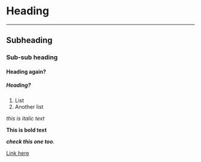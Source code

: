 # Heading
---
## Subheading

### Sub-sub heading

#### Heading again?

##### Heading?

1. List
2. Another list


*this is italic text*

**This is bold text**

***check this one too***.

[Link here](https://www.google.com)




